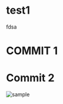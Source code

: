 # test1
fdsa

# COMMIT 1

# Commit 2

![sample](https://camo.githubusercontent.com/bpmccurdy/test1/master/img.svg)
